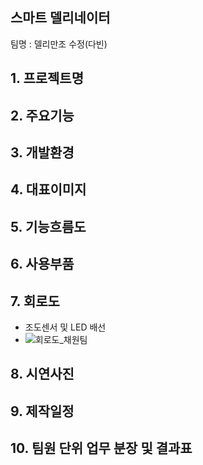 ## 스마트 델리네이터 
팀명 : 델리만조
수정(다빈)
## 1. 프로젝트명

## 2. 주요기능

## 3. 개발환경

## 4. 대표이미지

## 5. 기능흐름도

## 6. 사용부품

## 7. 회로도
- 조도센서 및 LED 배선
- ![회로도_채원팀](https://user-images.githubusercontent.com/100102759/158281950-e670d246-c278-4dff-bf59-36bc07b48617.jpg)

## 8. 시연사진

## 9. 제작일정

## 10. 팀원 단위 업무 분장 및 결과표

